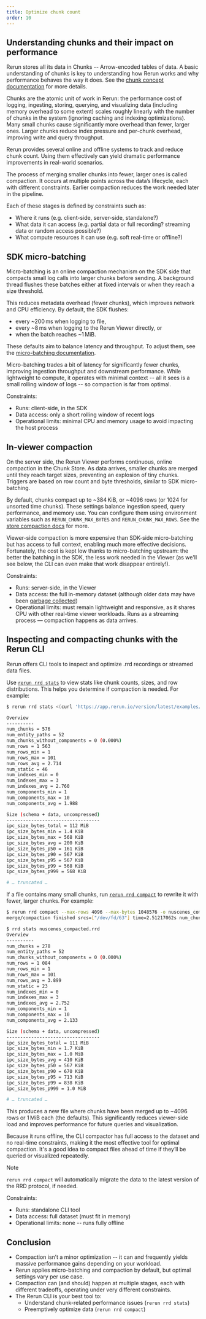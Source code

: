 ```yaml
---
title: Optimize chunk count
order: 10
---
```



## Understanding chunks and their impact on performance

Rerun stores all its data in Chunks -- Arrow-encoded tables of data. A basic understanding of chunks is key to understanding how Rerun works and why performance behaves the way it does. See the [chunk concept documentation](../concepts/chunks.md) for more details.

Chunks are the atomic unit of work in Rerun: the performance cost of logging, ingesting, storing, querying, and visualizing data (including memory overhead to some extent) scales roughly linearly with the number of chunks in the system (ignoring caching and indexing optimizations). Many small chunks cause significantly more overhead than fewer, larger ones. Larger chunks reduce index pressure and per-chunk overhead, improving write and query throughput.

Rerun provides several online and offline systems to track and reduce chunk count. Using them effectively can yield dramatic performance improvements in real-world scenarios.

The process of merging smaller chunks into fewer, larger ones is called compaction. It occurs at multiple points across the data’s lifecycle, each with different constraints. Earlier compaction reduces the work needed later in the pipeline.

Each of these stages is defined by constraints such as:
* Where it runs (e.g. client-side, server-side, standalone?)
* What data it can access (e.g. partial data or full recording? streaming data or random access possible?)
* What compute resources it can use (e.g. soft real-time or offline?)


## SDK micro-batching

Micro-batching is an online compaction mechanism on the SDK side that compacts small log calls into larger chunks before sending. A background thread flushes these batches either at fixed intervals or when they reach a size threshold.

This reduces metadata overhead (fewer chunks), which improves network and CPU efficiency. By default, the SDK flushes:
* every ~200 ms when logging to file,
* every ~8 ms when logging to the Rerun Viewer directly, or
* when the batch reaches ~1 MiB.

These defaults aim to balance latency and throughput. To adjust them, see the [micro-batching documentation](../reference/sdk/micro-batching.md).

Micro-batching trades a bit of latency for significantly fewer chunks, improving ingestion throughput and downstream performance. While lightweight to compute, it operates with minimal context -- all it sees is a small rolling window of logs -- so compaction is far from optimal.

Constraints:
* Runs: client-side, in the SDK
* Data access: only a short rolling window of recent logs
* Operational limits: minimal CPU and memory usage to avoid impacting the host process


## In-viewer compaction

On the server side, the Rerun Viewer performs continuous, online compaction in the Chunk Store. As data arrives, smaller chunks are merged until they reach target sizes, preventing an explosion of tiny chunks. Triggers are based on row count and byte thresholds, similar to SDK micro-batching.

By default, chunks compact up to ~384 KiB, or ~4096 rows (or 1024 for unsorted time chunks).
These settings balance ingestion speed, query performance, and memory use. You can configure them using environment variables such as `RERUN_CHUNK_MAX_BYTES` and `RERUN_CHUNK_MAX_ROWS`. See the [store compaction docs](../reference/store-compaction.md) for more.

Viewer-side compaction is more expensive than SDK-side micro-batching but has access to full context, enabling much more effective decisions. Fortunately, the cost is kept low thanks to micro-batching upstream: the better the batching in the SDK, the less work needed in the Viewer (as we'll see below, the CLI can even make that work disappear entirely!).

Constraints:
* Runs: server-side, in the Viewer
* Data access: the full in-memory dataset (although older data may have been [garbage collected](./visualization/limit-ram.md))
* Operational limits: must remain lightweight and responsive, as it shares CPU with other real-time viewer workloads. Runs as a streaming process — compaction happens as data arrives.


## Inspecting and compacting chunks with the Rerun CLI

Rerun offers CLI tools to inspect and optimize .rrd recordings or streamed data files.

Use [`rerun rrd stats`](../reference/cli.md#rerun-rrd-stats) to view stats like chunk counts, sizes, and row distributions. This helps you determine if compaction is needed. For example:
```sh
$ rerun rrd stats <(curl 'https://app.rerun.io/version/latest/examples/nuscenes_dataset.rrd')

Overview
----------
num_chunks = 576
num_entity_paths = 52
num_chunks_without_components = 0 (0.000%)
num_rows = 1 563
num_rows_min = 1
num_rows_max = 101
num_rows_avg = 2.714
num_static = 46
num_indexes_min = 0
num_indexes_max = 3
num_indexes_avg = 2.760
num_components_min = 1
num_components_max = 10
num_components_avg = 1.988

Size (schema + data, uncompressed)
----------------------------------
ipc_size_bytes_total = 112 MiB
ipc_size_bytes_min = 1.4 KiB
ipc_size_bytes_max = 568 KiB
ipc_size_bytes_avg = 200 KiB
ipc_size_bytes_p50 = 161 KiB
ipc_size_bytes_p90 = 567 KiB
ipc_size_bytes_p95 = 567 KiB
ipc_size_bytes_p99 = 568 KiB
ipc_size_bytes_p999 = 568 KiB

# … truncated …
```

If a file contains many small chunks, run [`rerun rrd compact`](../reference/cli.md#rerun-rrd-compact) to rewrite it with fewer, larger chunks. For example:
```sh
$ rerun rrd compact --max-rows 4096 --max-bytes 1048576 -o nuscenes_compacted.rrd <(curl 'https://app.rerun.io/version/latest/examples/nuscenes_dataset.rrd')
merge/compaction finished srcs=["/dev/fd/63"] time=2.51217062s num_chunks_before=576 num_chunks_after=217 num_chunks_reduction="-62.326%" srcs_size_bytes=90.0 MiB dst_size_bytes=89.6 MiB size_reduction="-0.474%"

$ rrd stats nuscenes_compacted.rrd
Overview
----------
num_chunks = 278
num_entity_paths = 52
num_chunks_without_components = 0 (0.000%)
num_rows = 1 084
num_rows_min = 1
num_rows_max = 101
num_rows_avg = 3.899
num_static = 23
num_indexes_min = 0
num_indexes_max = 3
num_indexes_avg = 2.752
num_components_min = 1
num_components_max = 10
num_components_avg = 2.133

Size (schema + data, uncompressed)
----------------------------------
ipc_size_bytes_total = 111 MiB
ipc_size_bytes_min = 1.7 KiB
ipc_size_bytes_max = 1.0 MiB
ipc_size_bytes_avg = 410 KiB
ipc_size_bytes_p50 = 567 KiB
ipc_size_bytes_p90 = 670 KiB
ipc_size_bytes_p95 = 713 KiB
ipc_size_bytes_p99 = 838 KiB
ipc_size_bytes_p999 = 1.0 MiB

# … truncated …
```

This produces a new file where chunks have been merged up to ~4096 rows or 1 MiB each (the defaults). This significantly reduces viewer-side load and improves performance for future queries and visualization.

Because it runs offline, the CLI compactor has full access to the dataset and no real-time constraints, making it the most effective tool for optimal compaction. It's a good idea to compact files ahead of time if they’ll be queried or visualized repeatedly.

> [!NOTE]
> `rerun rrd compact` will automatically migrate the data to the latest version of the RRD protocol, if needed.

Constraints:
* Runs: standalone CLI tool
* Data access: full dataset (must fit in memory)
* Operational limits: none -- runs fully offline


## Conclusion

* Compaction isn’t a minor optimization -- it can and frequently yields massive performance gains depending on your workload.
* Rerun applies micro-batching and compaction by default, but optimal settings vary per use case.
* Compaction can (and should) happen at multiple stages, each with different tradeoffs, operating under very different constraints.
* The Rerun CLI is your best tool to:
    * Understand chunk-related performance issues (`rerun rrd stats`)
    * Preemptively optimize data (`rerun rrd compact`)

